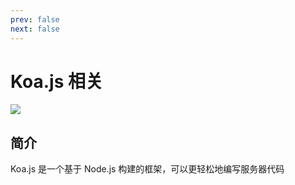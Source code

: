 ```yaml
---
prev: false
next: false
---
```


# Koa.js 相关

![](/images/koa-js.webp)

## 简介

Koa.js 是一个基于 Node.js 构建的框架，可以更轻松地编写服务器代码
